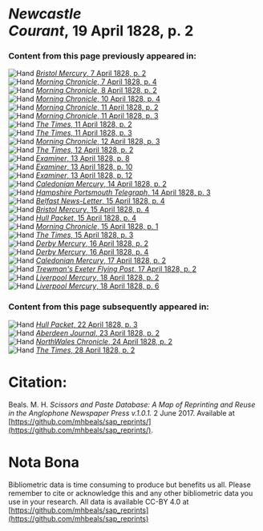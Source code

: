 # *Newcastle Courant*, 19 April 1828, p. 2  
  
### Content from this page previously appeared in:  
![Hand](http://scissorsandpaste.net/wp-content/uploads/2017/06/smallhandpointer.png) [*Bristol Mercury*, 7 April 1828, p. 2](https://mhbeals.github.io/sap_html/Bristol-Mercury/Bristol-Mercury-7-April-1828-p-2)  
![Hand](http://scissorsandpaste.net/wp-content/uploads/2017/06/smallhandpointer.png) [*Morning Chronicle*, 7 April 1828, p. 4](https://mhbeals.github.io/sap_html/Morning-Chronicle/Morning-Chronicle-7-April-1828-p-4)  
![Hand](http://scissorsandpaste.net/wp-content/uploads/2017/06/smallhandpointer.png) [*Morning Chronicle*, 8 April 1828, p. 2](https://mhbeals.github.io/sap_html/Morning-Chronicle/Morning-Chronicle-8-April-1828-p-2)  
![Hand](http://scissorsandpaste.net/wp-content/uploads/2017/06/smallhandpointer.png) [*Morning Chronicle*, 10 April 1828, p. 4](https://mhbeals.github.io/sap_html/Morning-Chronicle/Morning-Chronicle-10-April-1828-p-4)  
![Hand](http://scissorsandpaste.net/wp-content/uploads/2017/06/smallhandpointer.png) [*Morning Chronicle*, 11 April 1828, p. 2](https://mhbeals.github.io/sap_html/Morning-Chronicle/Morning-Chronicle-11-April-1828-p-2)  
![Hand](http://scissorsandpaste.net/wp-content/uploads/2017/06/smallhandpointer.png) [*Morning Chronicle*, 11 April 1828, p. 3](https://mhbeals.github.io/sap_html/Morning-Chronicle/Morning-Chronicle-11-April-1828-p-3)  
![Hand](http://scissorsandpaste.net/wp-content/uploads/2017/06/smallhandpointer.png) [*The Times*, 11 April 1828, p. 2](https://mhbeals.github.io/sap_html/The-Times/The-Times-11-April-1828-p-2)  
![Hand](http://scissorsandpaste.net/wp-content/uploads/2017/06/smallhandpointer.png) [*The Times*, 11 April 1828, p. 3](https://mhbeals.github.io/sap_html/The-Times/The-Times-11-April-1828-p-3)  
![Hand](http://scissorsandpaste.net/wp-content/uploads/2017/06/smallhandpointer.png) [*Morning Chronicle*, 12 April 1828, p. 3](https://mhbeals.github.io/sap_html/Morning-Chronicle/Morning-Chronicle-12-April-1828-p-3)  
![Hand](http://scissorsandpaste.net/wp-content/uploads/2017/06/smallhandpointer.png) [*The Times*, 12 April 1828, p. 2](https://mhbeals.github.io/sap_html/The-Times/The-Times-12-April-1828-p-2)  
![Hand](http://scissorsandpaste.net/wp-content/uploads/2017/06/smallhandpointer.png) [*Examiner*, 13 April 1828, p. 8](https://mhbeals.github.io/sap_html/Examiner/Examiner-13-April-1828-p-8)  
![Hand](http://scissorsandpaste.net/wp-content/uploads/2017/06/smallhandpointer.png) [*Examiner*, 13 April 1828, p. 10](https://mhbeals.github.io/sap_html/Examiner/Examiner-13-April-1828-p-10)  
![Hand](http://scissorsandpaste.net/wp-content/uploads/2017/06/smallhandpointer.png) [*Examiner*, 13 April 1828, p. 12](https://mhbeals.github.io/sap_html/Examiner/Examiner-13-April-1828-p-12)  
![Hand](http://scissorsandpaste.net/wp-content/uploads/2017/06/smallhandpointer.png) [*Caledonian Mercury*, 14 April 1828, p. 2](https://mhbeals.github.io/sap_html/Caledonian-Mercury/Caledonian-Mercury-14-April-1828-p-2)  
![Hand](http://scissorsandpaste.net/wp-content/uploads/2017/06/smallhandpointer.png) [*Hampshire Portsmouth Telegraph*, 14 April 1828, p. 3](https://mhbeals.github.io/sap_html/Hampshire-Portsmouth-Telegraph/Hampshire-Portsmouth-Telegraph-14-April-1828-p-3)  
![Hand](http://scissorsandpaste.net/wp-content/uploads/2017/06/smallhandpointer.png) [*Belfast News-Letter*, 15 April 1828, p. 4](https://mhbeals.github.io/sap_html/Belfast-News-Letter/Belfast-News-Letter-15-April-1828-p-4)  
![Hand](http://scissorsandpaste.net/wp-content/uploads/2017/06/smallhandpointer.png) [*Bristol Mercury*, 15 April 1828, p. 4](https://mhbeals.github.io/sap_html/Bristol-Mercury/Bristol-Mercury-15-April-1828-p-4)  
![Hand](http://scissorsandpaste.net/wp-content/uploads/2017/06/smallhandpointer.png) [*Hull Packet*, 15 April 1828, p. 4](https://mhbeals.github.io/sap_html/Hull-Packet/Hull-Packet-15-April-1828-p-4)  
![Hand](http://scissorsandpaste.net/wp-content/uploads/2017/06/smallhandpointer.png) [*Morning Chronicle*, 15 April 1828, p. 1](https://mhbeals.github.io/sap_html/Morning-Chronicle/Morning-Chronicle-15-April-1828-p-1)  
![Hand](http://scissorsandpaste.net/wp-content/uploads/2017/06/smallhandpointer.png) [*The Times*, 15 April 1828, p. 3](https://mhbeals.github.io/sap_html/The-Times/The-Times-15-April-1828-p-3)  
![Hand](http://scissorsandpaste.net/wp-content/uploads/2017/06/smallhandpointer.png) [*Derby Mercury*, 16 April 1828, p. 2](https://mhbeals.github.io/sap_html/Derby-Mercury/Derby-Mercury-16-April-1828-p-2)  
![Hand](http://scissorsandpaste.net/wp-content/uploads/2017/06/smallhandpointer.png) [*Derby Mercury*, 16 April 1828, p. 4](https://mhbeals.github.io/sap_html/Derby-Mercury/Derby-Mercury-16-April-1828-p-4)  
![Hand](http://scissorsandpaste.net/wp-content/uploads/2017/06/smallhandpointer.png) [*Caledonian Mercury*, 17 April 1828, p. 2](https://mhbeals.github.io/sap_html/Caledonian-Mercury/Caledonian-Mercury-17-April-1828-p-2)  
![Hand](http://scissorsandpaste.net/wp-content/uploads/2017/06/smallhandpointer.png) [*Trewman's Exeter Flying Post*, 17 April 1828, p. 2](https://mhbeals.github.io/sap_html/Trewman's-Exeter-Flying-Post/Trewman's-Exeter-Flying-Post-17-April-1828-p-2)  
![Hand](http://scissorsandpaste.net/wp-content/uploads/2017/06/smallhandpointer.png) [*Liverpool Mercury*, 18 April 1828, p. 2](https://mhbeals.github.io/sap_html/Liverpool-Mercury/Liverpool-Mercury-18-April-1828-p-2)  
![Hand](http://scissorsandpaste.net/wp-content/uploads/2017/06/smallhandpointer.png) [*Liverpool Mercury*, 18 April 1828, p. 6](https://mhbeals.github.io/sap_html/Liverpool-Mercury/Liverpool-Mercury-18-April-1828-p-6)  
  
### Content from this page subsequently appeared in:  
![Hand](http://scissorsandpaste.net/wp-content/uploads/2017/06/smallhandpointer.png) [*Hull Packet*, 22 April 1828, p. 3](https://mhbeals.github.io/sap_html/Hull-Packet/Hull-Packet-22-April-1828-p-3)  
![Hand](http://scissorsandpaste.net/wp-content/uploads/2017/06/smallhandpointer.png) [*Aberdeen Journal*, 23 April 1828, p. 2](https://mhbeals.github.io/sap_html/Aberdeen-Journal/Aberdeen-Journal-23-April-1828-p-2)  
![Hand](http://scissorsandpaste.net/wp-content/uploads/2017/06/smallhandpointer.png) [*NorthWales Chronicle*, 24 April 1828, p. 2](https://mhbeals.github.io/sap_html/NorthWales-Chronicle/NorthWales-Chronicle-24-April-1828-p-2)  
![Hand](http://scissorsandpaste.net/wp-content/uploads/2017/06/smallhandpointer.png) [*The Times*, 28 April 1828, p. 2](https://mhbeals.github.io/sap_html/The-Times/The-Times-28-April-1828-p-2)  


# Citation: 

Beals. M. H. *Scissors and Paste Database: A Map of Reprinting and Reuse in the Anglophone Newspaper Press v.1.0.1.* 2 June 2017. Available at [https://github.com/mhbeals/sap_reprints/](https://github.com/mhbeals/sap_reprints/). 

# Nota Bona

Bibliometric data is time consuming to produce but benefits us all. Please remember to cite or acknowledge this and any other bibliometric data you use in your research. All data is available CC-BY 4.0 at [https://github.com/mhbeals/sap_reprints](https://github.com/mhbeals/sap_reprints)